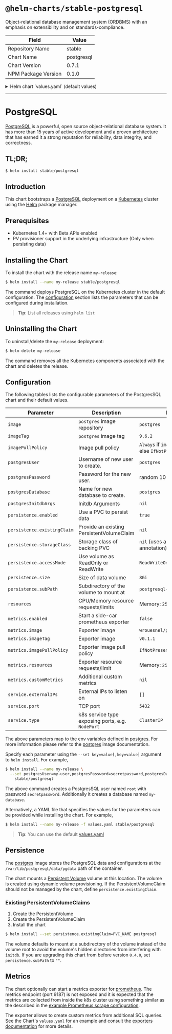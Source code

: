 # `@helm-charts/stable-postgresql`

Object-relational database management system (ORDBMS) with an emphasis on extensibility and on standards-compliance.

| Field               | Value      |
| ------------------- | ---------- |
| Repository Name     | stable     |
| Chart Name          | postgresql |
| Chart Version       | 0.7.1      |
| NPM Package Version | 0.1.0      |

<details>

<summary>Helm chart `values.yaml` (default values)</summary>

```yaml
## postgres image repository
image: 'postgres'
## postgres image version
## ref: https://hub.docker.com/r/library/postgres/tags/
##
imageTag: '9.6.2'

## Specify a imagePullPolicy
## 'Always' if imageTag is 'latest', else set to 'IfNotPresent'
## ref: http://kubernetes.io/docs/user-guide/images/#pre-pulling-images
##
# imagePullPolicy:

## Create a database user
## Default: postgres
# postgresUser:
## Default: random 10 character string
# postgresPassword:

## Create a database
## Default: the postgres user
# postgresDatabase:

## Specify initdb arguments, e.g. --data-checksums
## ref: https://github.com/docker-library/docs/blob/master/postgres/content.md#postgres_initdb_args
## ref: https://www.postgresql.org/docs/current/static/app-initdb.html
# postgresInitdbArgs:

## Persist data to a persitent volume
persistence:
  enabled: true

  ## A manually managed Persistent Volume and Claim
  ## Requires persistence.enabled: true
  ## If defined, PVC must be created manually before volume will be bound
  # existingClaim:

  ## If defined, volume.beta.kubernetes.io/storage-class: <storageClass>
  ## Default: volume.alpha.kubernetes.io/storage-class: default
  ##
  # storageClass:
  accessMode: ReadWriteOnce
  size: 8Gi
  subPath: 'postgresql-db'

metrics:
  enabled: false
  image: wrouesnel/postgres_exporter
  imageTag: v0.1.1
  imagePullPolicy: IfNotPresent
  resources:
    requests:
      memory: 256Mi
      cpu: 100m
  ## Define additional custom metrics
  ## ref: https://github.com/wrouesnel/postgres_exporter#adding-new-metrics-via-a-config-file
  #customMetrics:
  #  pg_database:
  #    query: "SELECT d.datname AS name, CASE WHEN pg_catalog.has_database_privilege(d.datname, 'CONNECT') THEN pg_catalog.pg_database_size(d.datname) ELSE 0 END AS size FROM pg_catalog.pg_database d where datname not in ('template0', 'template1', 'postgres')"
  #    metrics:
  #      - name:
  #          usage: "LABEL"
  #          description: "Name of the database"
  #      - size_bytes:
  #          usage: "GAUGE"
  #          description: "Size of the database in bytes"

## Configure resource requests and limits
## ref: http://kubernetes.io/docs/user-guide/compute-resources/
##
resources:
  requests:
    memory: 256Mi
    cpu: 100m

service:
  type: ClusterIP
  port: 5432
  externalIPs: []
```

</details>

---

# PostgreSQL

[PostgreSQL](https://postgresql.org) is a powerful, open source object-relational database system. It has more than 15 years of active development and a proven architecture that has earned it a strong reputation for reliability, data integrity, and correctness.

## TL;DR;

```bash
$ helm install stable/postgresql
```

## Introduction

This chart bootstraps a [PostgreSQL](https://github.com/docker-library/postgres) deployment on a [Kubernetes](http://kubernetes.io) cluster using the [Helm](https://helm.sh) package manager.

## Prerequisites

- Kubernetes 1.4+ with Beta APIs enabled
- PV provisioner support in the underlying infrastructure (Only when persisting data)

## Installing the Chart

To install the chart with the release name `my-release`:

```bash
$ helm install --name my-release stable/postgresql
```

The command deploys PostgreSQL on the Kubernetes cluster in the default configuration. The [configuration](#configuration) section lists the parameters that can be configured during installation.

> **Tip**: List all releases using `helm list`

## Uninstalling the Chart

To uninstall/delete the `my-release` deployment:

```bash
$ helm delete my-release
```

The command removes all the Kubernetes components associated with the chart and deletes the release.

## Configuration

The following tables lists the configurable parameters of the PostgresSQL chart and their default values.

| Parameter                   | Description                                      | Default                                                 |
| --------------------------- | ------------------------------------------------ | ------------------------------------------------------- |
| `image`                     | `postgres` image repository                      | `postgres`                                              |
| `imageTag`                  | `postgres` image tag                             | `9.6.2`                                                 |
| `imagePullPolicy`           | Image pull policy                                | `Always` if `imageTag` is `latest`, else `IfNotPresent` |
| `postgresUser`              | Username of new user to create.                  | `postgres`                                              |
| `postgresPassword`          | Password for the new user.                       | random 10 characters                                    |
| `postgresDatabase`          | Name for new database to create.                 | `postgres`                                              |
| `postgresInitdbArgs`        | Initdb Arguments                                 | `nil`                                                   |
| `persistence.enabled`       | Use a PVC to persist data                        | `true`                                                  |
| `persistence.existingClaim` | Provide an existing PersistentVolumeClaim        | `nil`                                                   |
| `persistence.storageClass`  | Storage class of backing PVC                     | `nil` (uses alpha storage class annotation)             |
| `persistence.accessMode`    | Use volume as ReadOnly or ReadWrite              | `ReadWriteOnce`                                         |
| `persistence.size`          | Size of data volume                              | `8Gi`                                                   |
| `persistence.subPath`       | Subdirectory of the volume to mount at           | `postgresql-db`                                         |
| `resources`                 | CPU/Memory resource requests/limits              | Memory: `256Mi`, CPU: `100m`                            |
| `metrics.enabled`           | Start a side-car prometheus exporter             | `false`                                                 |
| `metrics.image`             | Exporter image                                   | `wrouesnel/postgres_exporter`                           |
| `metrics.imageTag`          | Exporter image                                   | `v0.1.1`                                                |
| `metrics.imagePullPolicy`   | Exporter image pull policy                       | `IfNotPresent`                                          |
| `metrics.resources`         | Exporter resource requests/limit                 | Memory: `256Mi`, CPU: `100m`                            |
| `metrics.customMetrics`     | Additional custom metrics                        | `nil`                                                   |
| `service.externalIPs`       | External IPs to listen on                        | `[]`                                                    |
| `service.port`              | TCP port                                         | `5432`                                                  |
| `service.type`              | k8s service type exposing ports, e.g. `NodePort` | `ClusterIP`                                             |

The above parameters map to the env variables defined in [postgres](http://github.com/docker-library/postgres). For more information please refer to the [postgres](http://github.com/docker-library/postgres) image documentation.

Specify each parameter using the `--set key=value[,key=value]` argument to `helm install`. For example,

```bash
$ helm install --name my-release \
  --set postgresUser=my-user,postgresPassword=secretpassword,postgresDatabase=my-database \
    stable/postgresql
```

The above command creates a PostgresSQL user named `root` with password `secretpassword`. Additionally it creates a database named `my-database`.

Alternatively, a YAML file that specifies the values for the parameters can be provided while installing the chart. For example,

```bash
$ helm install --name my-release -f values.yaml stable/postgresql
```

> **Tip**: You can use the default [values.yaml](values.yaml)

## Persistence

The [postgres](https://github.com/docker-library/postgres) image stores the PostgreSQL data and configurations at the `/var/lib/postgresql/data/pgdata` path of the container.

The chart mounts a [Persistent Volume](http://kubernetes.io/docs/user-guide/persistent-volumes/) volume at this location. The volume is created using dynamic volume provisioning. If the PersistentVolumeClaim should not be managed by the chart, define `persistence.existingClaim`.

### Existing PersistentVolumeClaims

1. Create the PersistentVolume
1. Create the PersistentVolumeClaim
1. Install the chart

```bash
$ helm install --set persistence.existingClaim=PVC_NAME postgresql
```

The volume defaults to mount at a subdirectory of the volume instead of the volume root to avoid the volume's hidden directories from interfering with `initdb`. If you are upgrading this chart from before version `0.4.0`, set `persistence.subPath` to `""`.

## Metrics

The chart optionally can start a metrics exporter for [prometheus](https://prometheus.io). The metrics endpoint (port 9187) is not exposed and it is expected that the metrics are collected from inside the k8s cluster using something similar as the described in the [example Prometheus scrape configuration](https://github.com/prometheus/prometheus/blob/master/documentation/examples/prometheus-kubernetes.yml).

The exporter allows to create custom metrics from additional SQL queries. See the Chart's `values.yaml` for an example and consult the [exporters documentation](https://github.com/wrouesnel/postgres_exporter#adding-new-metrics-via-a-config-file) for more details.
